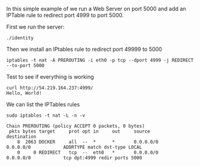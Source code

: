 In this simple example of we run a Web Server on port 5000 and add an IPTable rule to redirect port 4999 to port 5000. 

First we run the server:

```
./identity
```

Then we install an IPtables rule to redirect port 49999 to 5000

```
iptables -t nat -A PREROUTING -i eth0 -p tcp --dport 4999 -j REDIRECT --to-port 5000
```

Test to see if everything is working

```
curl http://54.219.164.237:4999/
Hello, World!
```

We can list the IPTables rules

```
sudo iptables -t nat -L -n -v

Chain PREROUTING (policy ACCEPT 0 packets, 0 bytes)
 pkts bytes target     prot opt in     out     source               destination
    8  2063 DOCKER     all  --  *      *       0.0.0.0/0            0.0.0.0/0            ADDRTYPE match dst-type LOCAL
    0     0 REDIRECT   tcp  --  eth0   *       0.0.0.0/0            0.0.0.0/0            tcp dpt:4999 redir ports 5000
```

